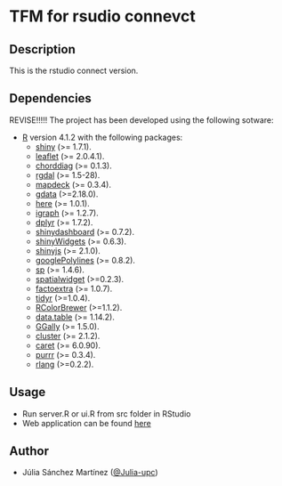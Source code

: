 # TFM for rsudio connevct

## Description
 This is the rstudio connect version.
 
## Dependencies
REVISE!!!!!
The project has been developed using the following sotware:
<!--- Check how dependencies are usually specified in R apps --->
- [R](https://www.r-project.org/) version 4.1.2 with the following packages:
  - [shiny](https://shiny.rstudio.com/) (>= 1.7.1).
  - [leaflet](https://rstudio.github.io/leaflet/) (>= 2.0.4.1).
  - [chorddiag](https://github.com/mattflor/chorddiag) (>= 0.1.3).
  - [rgdal](https://cran.r-project.org/web/packages/rgdal/index.html) (>= 1.5-28).
  - [mapdeck](https://github.com/SymbolixAU/mapdeck) (>= 0.3.4).
  - [gdata](https://rdrr.io/cran/gdata/) (>=2.18.0).
  - [here](https://www.rdocumentation.org/packages/here/versions/1.0.1/topics/here) (>= 1.0.1).
  - [igraph](https://igraph.org/r/) (>= 1.2.7).
  - [dplyr](https://www.rdocumentation.org/packages/dplR/versions/1.7.2) (>= 1.7.2).
  - [shinydashboard](https://rstudio.github.io/shinydashboard/get_started.html) (>= 0.7.2).
  - [shinyWidgets](https://github.com/dreamRs/shinyWidgets) (>= 0.6.3).
  - [shinyjs](https://www.rdocumentation.org/packages/shinyjs/versions/2.1.0) (>= 2.1.0).
  - [googlePolylines](https://github.com/SymbolixAU/googlePolylines) (>= 0.8.2).
  - [sp](https://cran.r-project.org/web/packages/sp/sp.pdf) (>= 1.4.6).
  - [spatialwidget](https://rdrr.io/cran/spatialwidget/) (>=0.2.3).
  - [factoextra](https://cran.r-project.org/web/packages/factoextra/readme/README.html) (>= 1.0.7).
  - [tidyr](https://tidyr.tidyverse.org/) (>=1.0.4).
  - [RColorBrewer](https://cran.r-project.org/web/packages/RColorBrewer/RColorBrewer.pdf) (>=1.1.2).
  - [data.table](https://cran.r-project.org/web/packages/data.table/data.table.pdf) (>= 1.14.2).
  - [GGally](https://www.rdocumentation.org/packages/GGally/versions/1.5.0) (>= 1.5.0).
  - [cluster](https://www.r-bloggers.com/2021/04/cluster-analysis-in-r/) (>= 2.1.2).
  - [caret](https://cran.r-project.org/web/packages/caret/caret.pdf) (>= 6.0.90).
  - [purrr](https://purrr.tidyverse.org/) (>= 0.3.4).
  - [rlang](https://www.rdocumentation.org/packages/rlang/versions/0.2.2) (>=0.2.2). 
  

<!--- sessionInfo output:
```
R version 4.1.2 (2021-11-01)
Platform: x86_64-pc-linux-gnu (64-bit)
Running under: Ubuntu 20.04.3 LTS

Matrix products: default
BLAS:   /usr/lib/x86_64-linux-gnu/blas/libblas.so.3.9.0
LAPACK: /usr/lib/x86_64-linux-gnu/lapack/liblapack.so.3.9.0

locale:
 [1] LC_CTYPE=en_US.UTF-8       LC_NUMERIC=C               LC_TIME=es_ES.UTF-8        LC_COLLATE=en_US.UTF-8
 [5] LC_MONETARY=es_ES.UTF-8    LC_MESSAGES=en_US.UTF-8    LC_PAPER=es_ES.UTF-8       LC_NAME=C
 [9] LC_ADDRESS=C               LC_TELEPHONE=C             LC_MEASUREMENT=es_ES.UTF-8 LC_IDENTIFICATION=C

attached base packages:
[1] stats     graphics  grDevices utils     datasets  methods   base

other attached packages:
 [1] dttr2_0.4.0          geojsonio_0.9.4      gdata_2.18.0         dplyr_1.0.7          rgdal_1.5-28         sp_1.4-5
 [7] here_1.0.1           mapdeck_0.3.4        chorddiag_0.1.3      shinydashboard_0.7.2 shiny_1.7.1

loaded via a namespace (and not attached):
 [1] Rcpp_1.0.8         lattice_0.20-45    class_7.3-19       gtools_3.9.2       assertthat_0.2.1   rprojroot_2.0.2
 [7] digest_0.6.29      utf8_1.2.2         V8_4.0.0           mime_0.12          R6_2.5.1           e1071_1.7-9
[13] geojson_0.3.4      pillar_1.6.4       rlang_0.4.12       lazyeval_0.2.2     curl_4.3.2         fontawesome_0.2.2
[19] jquerylib_0.1.4    jqr_1.2.2          foreign_0.8-81     htmlwidgets_1.5.4  proxy_0.4-26       compiler_4.1.2
[25] httpuv_1.6.5       pkgconfig_2.0.3    rgeos_0.5-9        htmltools_0.5.2    tidyselect_1.1.1   tibble_3.1.5
[31] httpcode_0.3.0     fansi_0.5.0        crayon_1.4.2       withr_2.4.3        later_1.3.0        sf_1.0-5
[37] crul_1.2.0         grid_4.1.2         jsonify_1.2.1      jsonlite_1.7.2     xtable_1.8-4       lifecycle_1.0.1
[43] DBI_1.1.1          magrittr_2.0.1     units_0.7-2        KernSmooth_2.23-20 cachem_1.0.6       promises_1.2.0.1
[49] bslib_0.3.1        ellipsis_0.3.2     chk_0.7.0          generics_0.1.1     vctrs_0.3.8        RColorBrewer_1.1-2
[55] geojsonsf_2.0.1    tools_4.1.2        glue_1.6.0         purrr_0.3.4        hms_1.1.1          rsconnect_0.8.25
[61] yaml_2.2.1         fastmap_1.1.0      maptools_1.1-2     classInt_0.4-3     sass_0.4.0
```
--->


## Usage
- Run server.R or ui.R from src folder in RStudio
- Web application can be found [here](https://rstudio-connect.nlp.linkeddata.es/content/7dda9ea4-48f8-49fe-9fc6-60946167281b)

## Author
- Júlia Sánchez Martínez ([@Julia-upc](https://github.com/Julia-upc))
